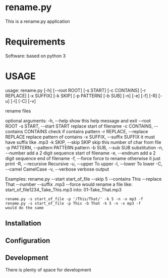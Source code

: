 # rename.py

This is a rename.py application

# Requirements

Software: based on python 3

# USAGE

usage: rename.py [-h] [--root ROOT] [-s START] [-c CONTAINS] [-r REPLACE] [-x SUFFIX] [-k SKIP] [-p PATTERN] [-b SUB] [-n]
                 [-e] [-f] [-R] [-u] [-l] [-C] [-v]

rename files

optional arguments:
  -h, --help            show this help message and exit
  --root ROOT
  -s START, --start START
                        replace start of filename
  -c CONTAINS, --contains CONTAINS
                        check if contains pattern
  -r REPLACE, --replace REPLACE
                        replace pattern of contains
  -x SUFFIX, --suffix SUFFIX
                        it must have suffix like .mp3
  -k SKIP, --skip SKIP  skip this number of char from file
  -p PATTERN, --pattern PATTERN
                        pattern
  -b SUB, --sub SUB     substitution
  -n, --number          add a 2 digit sequence start of filename
  -e, --endnum          add a 2 digit sequence end of filename
  -f, --force           force to rename otherwise it just print
  -R, --recursive       Recursive
  -u, --upper           To upper
  -l, --lower           To lower
  -C, --camel           CamelCase
  -v, --verbose         verbose output

Examples:
    rename.py --start start_of_file --skip 5 --contains This --replace That --number --suffix .mp3 --force
    would rename a file like: start_of_file1234_Take_This.mp3
                     into: 01-Take_That.mp3

    rename.py -s start_of_file -p '/This/That/' -k 5 -n -x mp3 -f
    rename.py -s start_of_file -p This -b That -k 5 -n -x mp3 -f
    would do the same
 
## Installation


## Configuration

## Development

There is plenty of space for development



